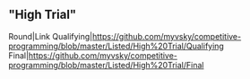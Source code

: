 ## "High Trial"

Round|Link
Qualifying|https://github.com/myvsky/competitive-programming/blob/master/Listed/High%20Trial/Qualifying
Final|https://github.com/myvsky/competitive-programming/blob/master/Listed/High%20Trial/Final